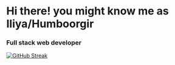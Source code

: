 # Hi there! you might know me as Iliya/Humboorgir

### Full stack web developer

[![GitHub Streak](https://github-readme-streak-stats.herokuapp.com?user=humboorgir&theme=dark)](https://git.io/streak-stats)
